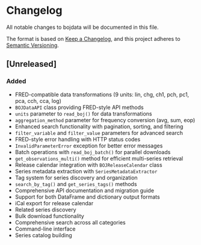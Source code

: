 # Changelog

All notable changes to bojdata will be documented in this file.

The format is based on [Keep a Changelog](https://keepachangelog.com/en/1.0.0/),
and this project adheres to [Semantic Versioning](https://semver.org/spec/v2.0.0.html).

## [Unreleased]

### Added
- FRED-compatible data transformations (9 units: lin, chg, ch1, pch, pc1, pca, cch, cca, log)
- `BOJDataAPI` class providing FRED-style API methods
- `units` parameter to `read_boj()` for data transformations
- `aggregation_method` parameter for frequency conversion (avg, sum, eop)
- Enhanced search functionality with pagination, sorting, and filtering
- `filter_variable` and `filter_value` parameters for advanced search
- FRED-style error handling with HTTP status codes
- `InvalidParameterError` exception for better error messages
- Batch operations with `read_boj_batch()` for parallel downloads
- `get_observations_multi()` method for efficient multi-series retrieval
- Release calendar integration with `BOJReleaseCalendar` class
- Series metadata extraction with `SeriesMetadataExtractor`
- Tag system for series discovery and organization
- `search_by_tag()` and `get_series_tags()` methods
- Comprehensive API documentation and migration guide
- Support for both DataFrame and dictionary output formats
- iCal export for release calendar
- Related series discovery
- Bulk download functionality
- Comprehensive search across all categories
- Command-line interface
- Series catalog building
